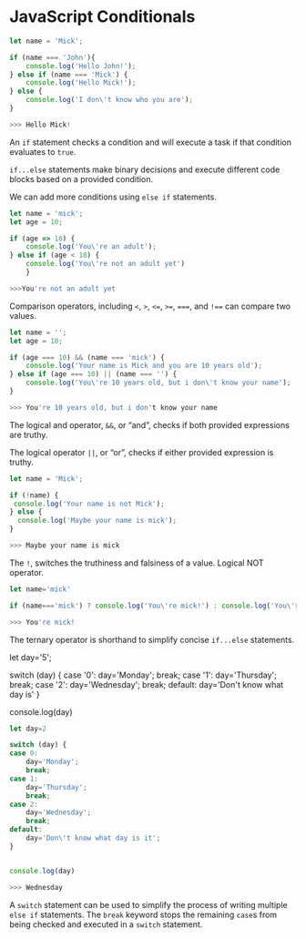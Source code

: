 # JavaScript Conditionals



```javascript
let name = 'Mick';

if (name === 'John'){
    console.log('Hello John!');
} else if (name === 'Mick') {
    console.log('Hello Mick!');
} else {
    console.log('I don\'t know who you are');
}

>>> Hello Mick!
```

An `if` statement checks a condition and will execute a task if that condition evaluates to `true`.

`if...else` statements make binary decisions and execute different code blocks based on a provided condition.

We can add more conditions using `else if` statements.



```javascript
let name = 'mick';
let age = 10;

if (age => 18) {
    console.log('You\'re an adult');
} else if (age < 18) {
    console.log('You\'re not an adult yet')
    }

>>>You're not an adult yet
```

Comparison operators, including `<`, `>`, `<=`, `>=`, `===`, and `!==` can compare two values.



```javascript
let name = '';
let age = 10;

if (age === 10) && (name === 'mick') {
    console.log('Your name is Mick and you are 10 years old');
} else if (age === 10) || (name === '') {
    console.log('You\'re 10 years old, but i don\'t know your name');
}

>>> You're 10 years old, but i don't know your name
```

The logical and operator, `&&`, or “and”, checks if both provided expressions are truthy.

The logical operator `||`, or “or”, checks if either provided expression is truthy.



```javascript
let name = 'Mick';

if (!name) {
 console.log('Your name is not Mick');
} else {
  console.log('Maybe your name is mick');
} 

>>> Maybe your name is mick
```

The `!`, switches the truthiness and falsiness of a value. Logical NOT operator.



```javascript
let name='mick'

if (name==='mick') ? console.log('You\'re mick!') : console.log('You\'re not mick!');

>>> You're mick!

```

The ternary operator is shorthand to simplify concise `if...else` statements.

let day='5';

switch \(day\) { case '0': day='Monday'; break; case '1': day='Thursday'; break; case '2': day='Wednesday'; break; default: day='Don\'t know what day is' }

console.log\(day\)

```javascript
let day=2

switch (day) {
case 0:
    day='Monday';
    break;
case 1:
    day='Thursday';
    break;
case 2:
    day='Wednesday';
    break;
default:
    day='Don\'t know what day is it';
}


console.log(day)

>>> Wednesday


```

A `switch` statement can be used to simplify the process of writing multiple `else if` statements. The `break` keyword stops the remaining `case`s from being checked and executed in a `switch` statement.

